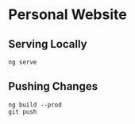 # Personal Website

## Serving Locally
```
ng serve
```

## Pushing Changes
```
ng build --prod
git push
```